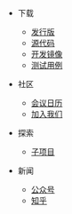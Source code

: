 <!-- _navbar.md -->

- 下载
  - [发行版](https://gitee.com/open-skyeye/code/releases)
  - [源代码](https://gitee.com/open-skyeye/code)
  - [开发镜像](downloads/docker/docker-download.md)
  - [测试用例](https://gitee.com/open-skyeye/testcase)
  
- 社区
  - [会议日历](/docs/zh-cn/)
  - [加入我们](/en/)

- 探索
  - [子项目](/en/)

- 新闻
  - [公众号](/docs/zh-cn/)
  - [知乎](/en/)